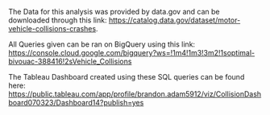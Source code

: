 The Data for this analysis was provided by data.gov and can be downloaded through this link: https://catalog.data.gov/dataset/motor-vehicle-collisions-crashes.  

All Queries given can be ran on BigQuery using this link: https://console.cloud.google.com/bigquery?ws=!1m4!1m3!3m2!1soptimal-bivouac-388416!2sVehicle_Collisions  

The Tableau Dashboard created using these SQL queries can be found here: https://public.tableau.com/app/profile/brandon.adam5912/viz/CollisionDashboard070323/Dashboard14?publish=yes

